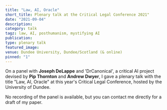 ```yaml
---
title: "Law, AI, Oracle"
short_title: Plenary talk at the Critical Legal Conference 2021"
date: "2021-09-04"
description:
category: talk
tagz: law, AI, posthumanism, mystifying AI
publication:
type: plenary talk
featured_image:
venue: Dundee University, Dundee/Scotland (& online)
pinned: "1"
---
```


On a panel with **Joseph DeLappe** and 'DrCanonical', a critical AI project devised by **Pip Thornton** and **Andrew Dwyer**, I gave a plenary talk with the title "Law, AI, Oracle" at this year's Critical Legal Conference, hosted by the University of Dundee.

No recording of the panel is available, but you can contact me directly for a draft of my paper.
